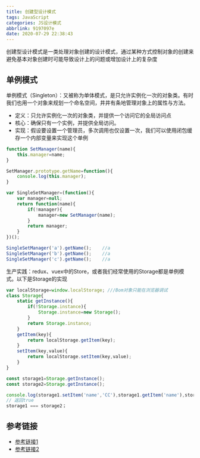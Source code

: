 ```yaml
---
title: 创建型设计模式
tags: JavaScript
categories: JS设计模式
abbrlink: 9197097e
date: 2020-07-29 22:38:43
---
```

创建型设计模式是一类处理对象创建的设计模式，通过某种方式控制对象的创建来避免基本对象创建时可能导致设计上的问题或增加设计上的复杂度<!-- more -->

## 单例模式

单例模式（Singleton）：又被称为单体模式，是只允许实例化一次的对象类。有时我们也用一个对象来规划一个命名空间，井井有条地管理对象上的属性与方法。

- 定义：只允许实例化一次的对象类，并提供一个访问它的全局访问点
- 核心：确保只有一个实例，并提供全局访问。
- 实现：假设要设置一个管理员，多次调用也仅设置一次，我们可以使用闭包缓存一个内部变量来实现这个单例

```js
function SetManager(name){
    this.manager=name;
}

SetManager.prototype.getName=function(){
    console.log(this.manager);
}

var SingleSetManager=(function(){
    var manager=null;
    return function(name){
        if(!manager){
            manager=new SetManager(name);
        }
        return manager;
    }
})();

SingleSetManager('a').getName();    //a
SingleSetManager('b').getName();    //a
SingleSetManager('c').getName();    //a
```

生产实践：redux、vuex中的Store，或者我们经常使用的Storage都是单例模式。以下是Storage的实现

```js
var localStorage=window.localStorage; ///Bom对象只能在浏览器调试
class Storage{
    static getInstance(){
        if(!Storage.instance){
            Storage.instance=new Storage();
        }
        return Storage.instance;
    }
    getItem(key){
        return localStorage.getItem(key);
    }
    setItem(key,value){
        return localStorage.setItem(key,value);
    }
}

const storage1=Storage.getInstance();
const storage2=Storage.getInstance();

console.log(storage1.setItem('name','CC'),storage1.getItem('name'),storage2.getItem('name'))；
// 返回true
storage1 === storage2；
```

## 参考链接

- [参考链接1](https://www.javascriptcn.com/read-78862.html)
- [参考链接2](https://www.cnblogs.com/TomXu/archive/2012/02/20/2352817.html)
